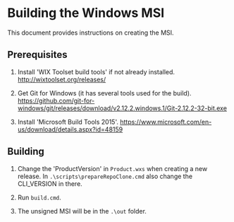 Building the Windows MSI
========================

This document provides instructions on creating the MSI.

Prerequisites
-------------

1. Install 'WIX Toolset build tools' if not already installed.
    http://wixtoolset.org/releases/

2. Get Git for Windows (it has several tools used for the build).
    https://github.com/git-for-windows/git/releases/download/v2.12.2.windows.1/Git-2.12.2-32-bit.exe

3. Install 'Microsoft Build Tools 2015'.
    https://www.microsoft.com/en-us/download/details.aspx?id=48159

Building
--------

1. Change the 'ProductVersion' in `Product.wxs` when creating a new release.
    In `.\scripts\prepareRepoClone.cmd` also change the CLI_VERSION in there.

2. Run `build.cmd`.

3. The unsigned MSI will be in the `.\out` folder.
